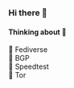 ### Hi there 👋
<!--
<p align="left"> 
  <a href="http://twitter.com/ShinjyukuTokyo">
    <img height="20" src="https://img.shields.io/twitter/follow/ShinjyukuTokyo?label=Twitter&logo=twitter&style=flat" />
  </a>  
  </p>
  -->
  
#### Thinking about 🤔
  🤔 Fediverse  
  🤔 BGP  
  🤔 Speedtest  
  🤔 Tor  
 

<!--
**ragujp/ragujp** is a ✨ _special_ ✨ repository because its `README.md` (this file) appears on your GitHub profile.

Here are some ideas to get you started:

- 🔭 I’m currently working on ...
- 🌱 I’m currently learning ...
- 👯 I’m looking to collaborate on ...
- 🤔 I’m looking for help with ...
- 💬 Ask me about ...
- 📫 How to reach me: ...
- 😄 Pronouns: ...
- ⚡ Fun fact: ...
-->
